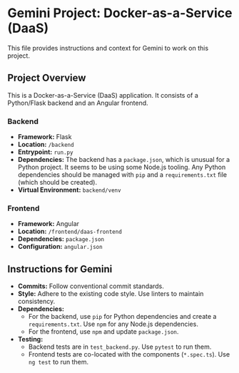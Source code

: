 # Gemini Project: Docker-as-a-Service (DaaS)

This file provides instructions and context for Gemini to work on this project.

## Project Overview

This is a Docker-as-a-Service (DaaS) application. It consists of a Python/Flask backend and an Angular frontend.

### Backend

- **Framework:** Flask
- **Location:** `/backend`
- **Entrypoint:** `run.py`
- **Dependencies:** The backend has a `package.json`, which is unusual for a Python project. It seems to be using some Node.js tooling. Any Python dependencies should be managed with `pip` and a `requirements.txt` file (which should be created).
- **Virtual Environment:** `backend/venv`

### Frontend

- **Framework:** Angular
- **Location:** `/frontend/daas-frontend`
- **Dependencies:** `package.json`
- **Configuration:** `angular.json`

## Instructions for Gemini

- **Commits:** Follow conventional commit standards.
- **Style:** Adhere to the existing code style. Use linters to maintain consistency.
- **Dependencies:**
    - For the backend, use `pip` for Python dependencies and create a `requirements.txt`. Use `npm` for any Node.js dependencies.
    - For the frontend, use `npm` and update `package.json`.
- **Testing:**
    - Backend tests are in `test_backend.py`. Use `pytest` to run them.
    - Frontend tests are co-located with the components (`*.spec.ts`). Use `ng test` to run them.
